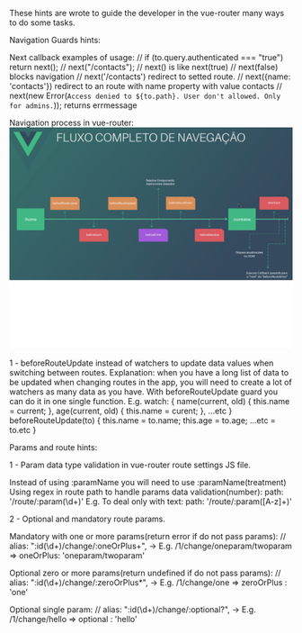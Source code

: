These hints are wrote to guide the developer in the vue-router many ways to do some tasks.

Navigation Guards hints:

Next callback examples of usage:
// if (to.query.authenticated === "true") return next();
// next("/contacts");
// next() is like next(true)
// next(false) blocks navigation
// next('/contacts') redirect to setted route.
// next({name: 'contacts'}) redirect to an route with name property with value contacts
// next(new Error(`Access denied to ${to.path}. User don't allowed. Only for admins.`)); returns errmessage

Navigation process in vue-router:
<img src="src/assets/navigation.png" alt="Navigation process"/>

1 - beforeRouteUpdate instead of watchers to update data values when switching between routes.
Explanation: when you have a long list of data to be updated when changing routes in the app, you will need to create
a lot of watchers as many data as you have. With beforeRouteUpdate guard you can do it in one single function.
E.g.
watch: {
name(current, old) {
this.name = current;
},
age(current, old) {
this.name = curent;
},
...etc
}
beforeRouteUpdate(to) {
this.name = to.name;
this.age = to.age;
...etc = to.etc
}

Params and route hints:

1 - Param data type validation in vue-router route settings JS file.

Instead of using :paramName you will need to use :paramName(treatment)
Using regex in route path to handle params data validation(number): path: '/route/:param(\\d+)'
E.g. To deal only with text: path: '/route/:param([A-z]+)'

2 - Optional and mandatory route params.

Mandatory with one or more params(return error if do not pass params): // alias: ":id(\\d+)/change/:oneOrPlus+", ->
E.g. /1/change/oneparam/twoparam => oneOrPlus: 'oneparam/twoparam'

Optional zero or more params(return undefined if do not pass params): // alias: ":id(\\d+)/change/:zeroOrPlus\*", ->
E.g. /1/change/one => zeroOrPlus : 'one'

Optional single param: // alias: ":id(\\d+)/change/:optional?", -> E.g. /1/change/hello => optional : 'hello'

